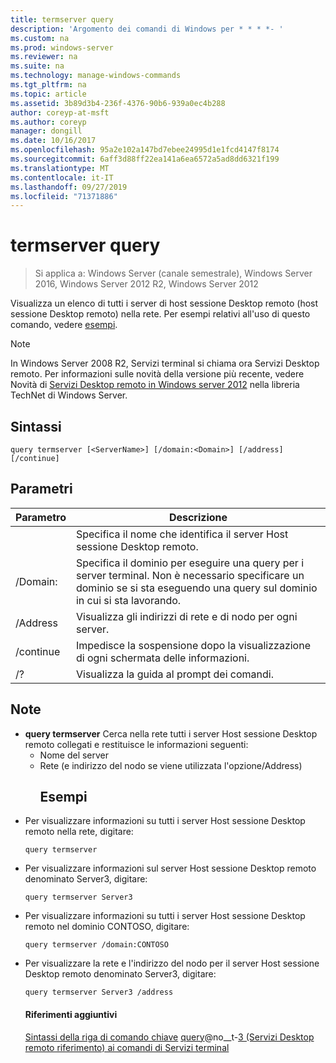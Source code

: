 ```yaml
---
title: termserver query
description: 'Argomento dei comandi di Windows per * * * *- '
ms.custom: na
ms.prod: windows-server
ms.reviewer: na
ms.suite: na
ms.technology: manage-windows-commands
ms.tgt_pltfrm: na
ms.topic: article
ms.assetid: 3b89d3b4-236f-4376-90b6-939a0ec4b288
author: coreyp-at-msft
ms.author: coreyp
manager: dongill
ms.date: 10/16/2017
ms.openlocfilehash: 95a2e102a147bd7ebee24995d1e1fcd4147f8174
ms.sourcegitcommit: 6aff3d88ff22ea141a6ea6572a5ad8dd6321f199
ms.translationtype: MT
ms.contentlocale: it-IT
ms.lasthandoff: 09/27/2019
ms.locfileid: "71371886"
---
```

# <a name="query-termserver"></a>termserver query

>Si applica a: Windows Server (canale semestrale), Windows Server 2016, Windows Server 2012 R2, Windows Server 2012

Visualizza un elenco di tutti i server di host sessione Desktop remoto (host sessione Desktop remoto) nella rete.
Per esempi relativi all'uso di questo comando, vedere [esempi](#BKMK_examples).
> [!NOTE]
> In Windows Server 2008 R2, Servizi terminal si chiama ora Servizi Desktop remoto. Per informazioni sulle novità della versione più recente, vedere Novità di [Servizi Desktop remoto in Windows server 2012](https://technet.microsoft.com/library/hh831527) nella libreria TechNet di Windows Server.
> ## <a name="syntax"></a>Sintassi
> ```
> query termserver [<ServerName>] [/domain:<Domain>] [/address] [/continue]
> ```
> ## <a name="parameters"></a>Parametri
> 
> |    Parametro     |                                                                        Descrizione                                                                         |
> |------------------|------------------------------------------------------------------------------------------------------------------------------------------------------------|
> |   <ServerName>   |                                               Specifica il nome che identifica il server Host sessione Desktop remoto.                                               |
> | /Domain: <Domain> | Specifica il dominio per eseguire una query per i server terminal. Non è necessario specificare un dominio se si sta eseguendo una query sul dominio in cui si sta lavorando. |
> |     /Address     |                                                  Visualizza gli indirizzi di rete e di nodo per ogni server.                                                  |
> |    /continue     |                                              Impedisce la sospensione dopo la visualizzazione di ogni schermata delle informazioni.                                               |
> |        /?        |                                                            Visualizza la guida al prompt dei comandi.                                                            |
> 
> ## <a name="remarks"></a>Note
> - **query termserver** Cerca nella rete tutti i server Host sessione Desktop remoto collegati e restituisce le informazioni seguenti:
>   - Nome del server
>   - Rete (e indirizzo del nodo se viene utilizzata l'opzione/Address)
>     ## <a name="BKMK_examples"></a>Esempi
> - Per visualizzare informazioni su tutti i server Host sessione Desktop remoto nella rete, digitare:
>   ```
>   query termserver
>   ```
> - Per visualizzare informazioni sul server Host sessione Desktop remoto denominato Server3, digitare:
>   ```
>   query termserver Server3
>   ```
> - Per visualizzare informazioni su tutti i server Host sessione Desktop remoto nel dominio CONTOSO, digitare:
>   ```
>   query termserver /domain:CONTOSO
>   ```
> - Per visualizzare la rete e l'indirizzo del nodo per il server Host sessione Desktop remoto denominato Server3, digitare:
>   ```
>   query termserver Server3 /address
>   ```
>   #### <a name="additional-references"></a>Riferimenti aggiuntivi
>   [Sintassi della riga di comando chiave](command-line-syntax-key.md)
>   [query](query.md)@no__t-[3 &#40;Servizi Desktop remoto riferimento&#41; ai comandi di Servizi terminal](remote-desktop-services-terminal-services-command-reference.md)

